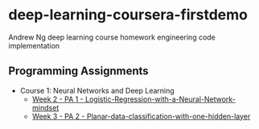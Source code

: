 # deep-learning-coursera-firstdemo
Andrew Ng deep learning course homework engineering code implementation 
## Programming Assignments

- Course 1: Neural Networks and Deep Learning
  - [Week 2 - PA 1 - Logistic-Regression-with-a-Neural-Network-mindset](https://github.com/osilence/deep-learning-coursera-firstdemo/tree/master/Neural%20Networks%20and%20Deep%20Learning/Logistic%20Regression%20with%20a%20Neural%20Network%20mindset)
  - [Week 3 - PA 2 - Planar-data-classification-with-one-hidden-layer](https://github.com/osilence/deep-learning-coursera-firstdemo/tree/master/Neural%20Networks%20and%20Deep%20Learning/Planar%20data%20classification%20with%20one%20hidden%20layer)

